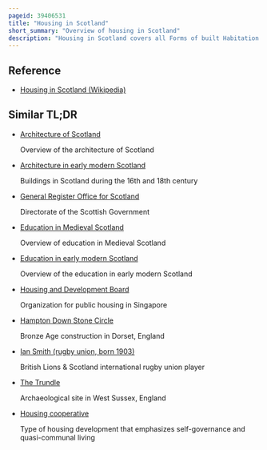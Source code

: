 ```yaml
---
pageid: 39406531
title: "Housing in Scotland"
short_summary: "Overview of housing in Scotland"
description: "Housing in Scotland covers all Forms of built Habitation in what is now scotland from the earliest Period of human Occupation until the present Day. The oldest House in Scotland Dates from the mesolithic Era. In the neolithic Era settled farming led to the Construction of the first Stone Houses. There is also Evidence of large wooden Halls from this Period. In the Bronze Age there were Cell Round Crannogs and Hillforts that enclosed large Settlements. In the Iron Age cellular houses begin to be replaced on the northern isles by simple Atlantic roundhouses, substantial circular buildings with a drystone construction. The largest Constructions dating from this Era are circular Brochs and Duns and Wheelhouses."
---
```


## Reference

- [Housing in Scotland (Wikipedia)](https://en.wikipedia.org/?curid=39406531)

## Similar TL;DR

- [Architecture of Scotland](/tldr/en/architecture-of-scotland)

  Overview of the architecture of Scotland

- [Architecture in early modern Scotland](/tldr/en/architecture-in-early-modern-scotland)

  Buildings in Scotland during the 16th and 18th century

- [General Register Office for Scotland](/tldr/en/general-register-office-for-scotland)

  Directorate of the Scottish Government

- [Education in Medieval Scotland](/tldr/en/education-in-medieval-scotland)

  Overview of education in Medieval Scotland

- [Education in early modern Scotland](/tldr/en/education-in-early-modern-scotland)

  Overview of the education in early modern Scotland

- [Housing and Development Board](/tldr/en/housing-and-development-board)

  Organization for public housing in Singapore

- [Hampton Down Stone Circle](/tldr/en/hampton-down-stone-circle)

  Bronze Age construction in Dorset, England

- [Ian Smith (rugby union, born 1903)](/tldr/en/ian-smith-rugby-union-born-1903)

  British Lions & Scotland international rugby union player

- [The Trundle](/tldr/en/the-trundle)

  Archaeological site in West Sussex, England

- [Housing cooperative](/tldr/en/housing-cooperative)

  Type of housing development that emphasizes self-governance and quasi-communal living
